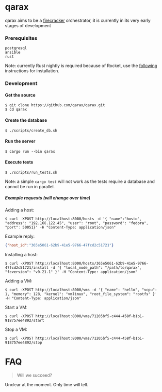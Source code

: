 # qarax
qarax aims to be a [firecracker](https://firecracker-microvm.github.io/) orchestrator, it is currently in its very early stages of development

### Prerequisites
```
postgresql
ansible
rust
```
Note: currently Rust nightly is required because of Rocket, use the [following](https://rocket.rs/v0.4/guide/getting-started/#installing-rust) instructions for installation.

### Development

#### Get the source
```shell
$ git clone https://github.com/qarax/qarax.git
$ cd qarax
```

#### Create the database
```shell
$ ./scripts/create_db.sh
```

#### Run the server
```shell
$ cargo run --bin qarax
```

#### Execute tests
```shell
$ ./scripts/run_tests.sh
```
Note: a simple `cargo test` will not work as the tests require a database and cannot be run in parallel.

##### Example requests (will change over time)

Adding a host:
```shell
$ curl -XPOST http://localhost:8000/hosts -d '{ "name":"hosto", "address": "192.168.122.45", "user": "root", "password": "fedora", "port": 50051}' -H "Content-Type: application/json"
```
Example reply:
```json
{"host_id":"365e5061-62b9-41e5-9766-47fcd2c51721"}
```

Installing a host:
```shell
$ curl -XPOST http://localhost:8000/hosts/365e5061-62b9-41e5-9766-47fcd2c51721/install -d '{ "local_node_path": "/path/to/qarax", "fcversion": "v0.21.1" }' -H "Content-Type: application/json"
```

Adding a VM:
```shell
$ curl -XPOST http://localhost:8000/vms -d '{ "name": "hello", "vcpu": 1, "memory": 128, "kernel": "vmlinux", "root_file_system": "rootfs" }' -H "Content-Type: application/json"
```

Start a VM:
```shell
$ curl -XPOST http://localhost:8000/vms/71205bf5-c444-458f-b1b1-918757ee4892/start
```

Stop a VM:
```shell
$ curl -XPOST http://localhost:8000/vms/71205bf5-c444-458f-b1b1-918757ee4892/stop
```

# FAQ
> Will we succeed?

Unclear at the moment. Only time will tell.

